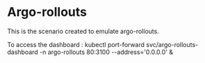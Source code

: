 # Argo-rollouts

This is the scenario created to emulate argo-rollouts.

To access the dashboard : 
kubectl port-forward svc/argo-rollouts-dashboard -n argo-rollouts 80:3100 --address='0.0.0.0' &